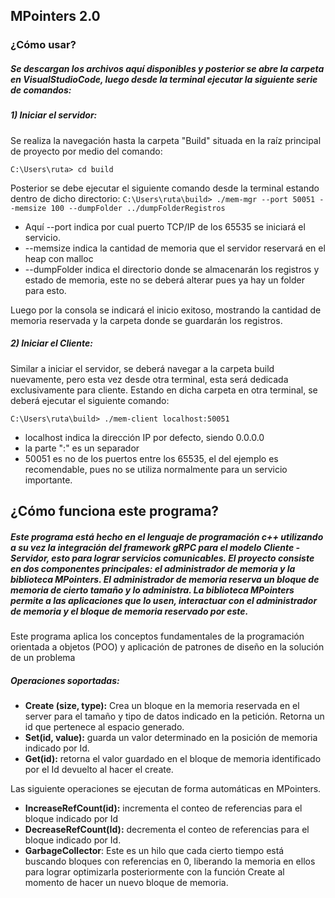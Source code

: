 ## MPointers 2.0


### ¿Cómo usar?

##### Se  descargan los archivos aquí disponibles y posterior se abre la carpeta en VisualStudioCode, luego desde la terminal ejecutar la siguiente serie de comandos:

##### 1) Iniciar el servidor:
 Se realiza la navegación hasta la carpeta "Build" situada en la raíz principal de proyecto por medio del comando:

`C:\Users\ruta> cd build`

Posterior se debe ejecutar el siguiente comando desde la terminal estando dentro de dicho directorio:
`C:\Users\ruta\build> ./mem-mgr --port 50051 --memsize 100 --dumpFolder ../dumpFolderRegistros`
+ Aquí --port indica por cual puerto TCP/IP de los 65535 se iniciará el servicio.
+ --memsize indica la cantidad de memoria que el servidor reservará en el heap con malloc
+ --dumpFolder indica el directorio donde se almacenarán los registros y estado de memoria, este no se deberá alterar pues ya hay un folder para esto.


Luego por la consola se indicará el inicio exitoso, mostrando la cantidad de memoria reservada y la carpeta donde se guardarán los registros.

##### 2) Iniciar el Cliente:
Similar a iniciar el servidor, se deberá navegar a la carpeta build nuevamente, pero esta vez desde otra terminal, esta será dedicada exclusivamente para cliente.
Estando en dicha carpeta en otra terminal, se deberá ejecutar el siguiente comando:

`C:\Users\ruta\build> ./mem-client localhost:50051`
+ localhost indica la dirección IP por defecto, siendo 0.0.0.0
+ la parte ":" es un separador
+ 50051 es no de los puertos entre los 65535, el del ejemplo es recomendable, pues no se utiliza normalmente para un servicio importante.

## ¿Cómo funciona este programa?
##### Este programa está hecho en el lenguaje de programación c++ utilizando a su vez la integración del framework gRPC para el modelo Cliente - Servidor, esto para lograr servicios comunicables. El proyecto consiste en dos componentes principales: el administrador de memoria y la biblioteca MPointers. El administrador de memoria reserva un bloque de memoria de cierto tamaño y lo administra. La biblioteca MPointers permite a las aplicaciones que lo usen, interactuar con el administrador de memoria y el bloque de memoria reservado por este.

Este programa aplica los conceptos fundamentales de la programación orientada a objetos (POO) y aplicación de patrones de diseño en la solución de un problema

##### Operaciones soportadas:
+ **Create (size, type):** Crea un bloque en la memoria reservada en el server para el tamaño y tipo de datos indicado en la petición. Retorna un id que pertenece al espacio generado.
+ **Set(id, value):** guarda un valor determinado en la posición de memoria indicado por Id.
+ **Get(id):**  retorna el valor guardado en el bloque de memoria identificado por el Id devuelto al hacer el create.

Las siguiente operaciones se ejecutan de forma automáticas en MPointers.
+ **IncreaseRefCount(id):** incrementa el conteo de referencias para el bloque indicado por Id
+ **DecreaseRefCount(Id):** decrementa el conteo de referencias para el bloque indicado por
Id.
+ **GarbageCollector**: Este es un hilo que cada cierto tiempo está buscando bloques con referencias en 0, liberando la memoria en ellos para lograr optimizarla posteriormente con la función Create al momento de hacer un nuevo bloque de memoria.
